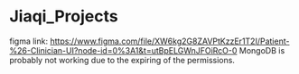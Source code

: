 # Jiaqi_Projects
figma link: https://www.figma.com/file/XW6kg2G8ZAVPtKzzEr1T2I/Patient-%26-Clinician-UI?node-id=0%3A1&t=utBpELGWnJFOiRcO-0
MongoDB is probably not working due to the expiring of the permissions.
